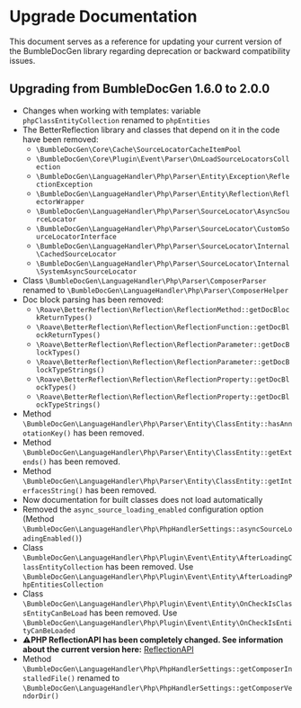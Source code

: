# Upgrade Documentation

This document serves as a reference for updating your current version of the BumbleDocGen library regarding deprecation or backward compatibility issues.

## Upgrading from BumbleDocGen 1.6.0 to 2.0.0

* Changes when working with templates: variable `phpClassEntityCollection` renamed to `phpEntities`
* The BetterReflection library and classes that depend on it in the code have been removed:
  * `\BumbleDocGen\Core\Cache\SourceLocatorCacheItemPool`
  * `\BumbleDocGen\Core\Plugin\Event\Parser\OnLoadSourceLocatorsCollection`
  * `\BumbleDocGen\LanguageHandler\Php\Parser\Entity\Exception\ReflectionException`
  * `\BumbleDocGen\LanguageHandler\Php\Parser\Entity\Reflection\ReflectorWrapper`
  * `\BumbleDocGen\LanguageHandler\Php\Parser\SourceLocator\AsyncSourceLocator`
  * `\BumbleDocGen\LanguageHandler\Php\Parser\SourceLocator\CustomSourceLocatorInterface`
  * `\BumbleDocGen\LanguageHandler\Php\Parser\SourceLocator\Internal\CachedSourceLocator`
  * `\BumbleDocGen\LanguageHandler\Php\Parser\SourceLocator\Internal\SystemAsyncSourceLocator`
* Class `\BumbleDocGen\LanguageHandler\Php\Parser\ComposerParser` renamed to `\BumbleDocGen\LanguageHandler\Php\Parser\ComposerHelper`
* Doc block parsing has been removed:
    * `\Roave\BetterReflection\Reflection\ReflectionMethod::getDocBlockReturnTypes()`
    * `\Roave\BetterReflection\Reflection\ReflectionFunction::getDocBlockReturnTypes()`
    * `\Roave\BetterReflection\Reflection\ReflectionParameter::getDocBlockTypes()`
    * `\Roave\BetterReflection\Reflection\ReflectionParameter::getDocBlockTypeStrings()`
    * `\Roave\BetterReflection\Reflection\ReflectionProperty::getDocBlockTypes()`
    * `\Roave\BetterReflection\Reflection\ReflectionProperty::getDocBlockTypeStrings()`
* Method `\BumbleDocGen\LanguageHandler\Php\Parser\Entity\ClassEntity::hasAnnotationKey()` has been removed.
* Method `\BumbleDocGen\LanguageHandler\Php\Parser\Entity\ClassEntity::getExtends()` has been removed.
* Method `\BumbleDocGen\LanguageHandler\Php\Parser\Entity\ClassEntity::getInterfacesString()` has been removed.
* Now documentation for built classes does not load automatically
* Removed the `async_source_loading_enabled` configuration option (Method `\BumbleDocGen\LanguageHandler\Php\PhpHandlerSettings::asyncSourceLoadingEnabled()`)
* Class `\BumbleDocGen\LanguageHandler\Php\Plugin\Event\Entity\AfterLoadingClassEntityCollection` has been removed. Use `\BumbleDocGen\LanguageHandler\Php\Plugin\Event\Entity\AfterLoadingPhpEntitiesCollection`
* Class `\BumbleDocGen\LanguageHandler\Php\Plugin\Event\Entity\OnCheckIsClassEntityCanBeLoad` has been removed. Use `\BumbleDocGen\LanguageHandler\Php\Plugin\Event\Entity\OnCheckIsEntityCanBeLoaded`
* ⚠️**PHP ReflectionAPI has been completely changed. See information about the current version here:** [ReflectionAPI](https://github.com/bumble-tech/bumble-doc-gen/tree/master/docs/tech/2.parser/reflectionApi)
* Method `\BumbleDocGen\LanguageHandler\Php\PhpHandlerSettings::getComposerInstalledFile()` renamed to `\BumbleDocGen\LanguageHandler\Php\PhpHandlerSettings::getComposerVendorDir()`
